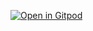 [![ Open in Gitpod](https://gitpod.io/button/open-in-gitpod.svg)](https://gitpod.io/#https://github.com/Teopando2003/Nat_sistemi)